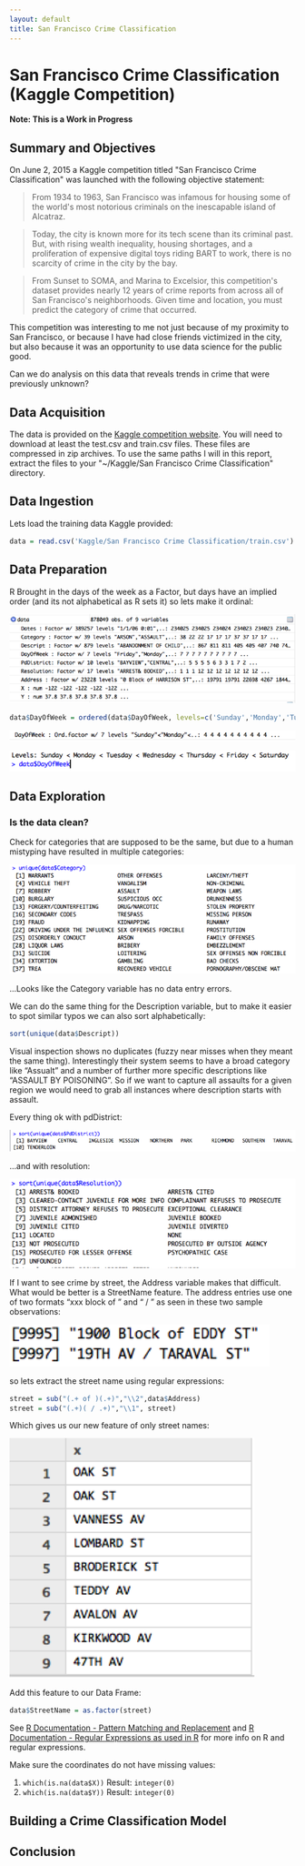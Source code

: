 ```yaml
---
layout: default
title: San Francisco Crime Classification
---
```

# San Francisco Crime Classification (Kaggle Competition)

**Note: This is a Work in Progress** 

## Summary and Objectives

On June 2, 2015 a Kaggle competition titled "San Francisco Crime Classification" was launched with the following objective statement:

> From 1934 to 1963, San Francisco was infamous for housing some of the world's most notorious criminals on the inescapable island of Alcatraz.

> Today, the city is known more for its tech scene than its criminal past. But, with rising wealth inequality, housing shortages, and a proliferation of expensive digital toys riding BART to work, there is no scarcity of crime in the city by the bay.

> From Sunset to SOMA, and Marina to Excelsior, this competition's dataset provides nearly 12 years of crime reports from across all of San Francisco's neighborhoods. Given time and location, you must predict the category of crime that occurred.

This competition was interesting to me not just because of my proximity to San Francisco, or because I have had close friends victimized in the city, but also because it was an opportunity to use data science for the public good. 

Can we do analysis on this data that reveals trends in crime that were previously unknown? 

## Data Acquisition

The data is provided on the [Kaggle competition website](https://www.kaggle.com/c/sf-crime/data). You will need to download at least the test.csv and train.csv files. These files are compressed in zip archives. To use the same paths I will in this report, extract the files to your "~/Kaggle/San Francisco Crime Classification" directory.

## Data Ingestion
Lets load the training data Kaggle provided:

```R
data = read.csv('Kaggle/San Francisco Crime Classification/train.csv')
```

## Data Preparation

R Brought in the days of the week as a Factor, but days have an implied order (and its not alphabetical as R sets it) so lets make it ordinal: 

![View of R Environment showing the days column as a Factor not ordinal.](images/SfDataAnalysis/DataPrep1.png)

```R
data$DayOfWeek = ordered(data$DayOfWeek, levels=c('Sunday','Monday','Tuesday','Wednesday','Thursday','Friday','Saturday'))
```

![Days of week is now considered ordinal in R](images/SfDataAnalysis/DataPrep2.png)


![This image shows the order of the days of the week.](images/SfDataAnalysis/DataPrep3.png)

## Data Exploration

### Is the data clean? 

Check for categories that are supposed to be the same, but due to a human mistyping have resulted in multiple categories:

![Shows the unique values for the Category of crime column](images/SfDataAnalysis/DataPrep4.png)
 
...Looks like the Category variable has no data entry errors.

We can do the same thing for the Description variable, but to make it easier to spot similar typos we can also sort alphabetically:

```R
sort(unique(data$Descript))
```

Visual inspection shows no duplicates (fuzzy near misses when they meant the same thing). Interestingly their system seems to have a broad category like “Assualt” and a number of further more specific descriptions like “ASSAULT BY POISONING”. So if we want to capture all assaults for a given region we would need to grab all instances where description starts with assault.

Every thing ok with pdDistrict:

![Shows the unique districts for policing in the city.](images/SfDataAnalysis/DataPrep5.png)

…and with resolution:

![Shows the resolution of the call to 911](images/SfDataAnalysis/DataPrep6.png)

If I want to see crime by street, the Address variable makes that difficult. What would be better is a StreetName feature. The address entries use one of two formats “xxx block of <street name>” and “<street name> / <other street name>” as seen in these two sample observations:

![Shows the two patterns for addresses in the dataset.](images/SfDataAnalysis/DataPrep7.png)
 
so lets extract the street name using regular expressions:

```R
street = sub("(.+ of )(.+)","\\2",data$Address)
street = sub("(.+)( / .+)","\\1", street)
```

Which gives us our new feature of only street names:

![Shows that we can extract the street name from the addresses.](images/SfDataAnalysis/DataPrep8.png)
 
Add this feature to our Data Frame: 

```R
data$StreetName = as.factor(street)
```

See [R Documentation - Pattern Matching and Replacement](https://stat.ethz.ch/R-manual/R-devel/library/base/html/grep.html)  and [R Documentation - Regular Expressions as used in R](https://stat.ethz.ch/R-manual/R-devel/library/base/html/regex.html)  for more info on R and regular expressions.

Make sure the coordinates do not have missing values:

1. ```which(is.na(data$X))``` Result: ```integer(0)```
2. ```which(is.na(data$Y))``` Result: ```integer(0)```


## Building a Crime Classification Model

## Conclusion
